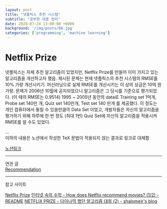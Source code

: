 ```yaml
---
layout: post
title: "넷플릭스 추천 시스템"
subtitle: "공부한 내용 정리"
date: 2020-07-24 13:00:00 +0900
background: '/img/posts/06.jpg'
categories: ['programming', 'machine learning']
---
```


# Netflix Prize

넷플릭스는 자체 추천 알고리즘이 있었지만, Netflix Prize를 만들어 이미 가지고 있는 알고리즘을 개선하고자 했음. 제시된 문제는 현재 넷플릭스의 추천 시스템의 RMSE를 10% 가량 개선시키기. 머신러닝으로 실제 RMSE를 개선시키는 이 상의 상금은 10억 원 가량. 문제가 2006년 10월에 공지되었으니 알고리즘은 그 당시를 기준으로 평가되었다. (이 때의 RMSE는 0.9514) 1995 ~ 2005년 동안의 data로 Training set 1억개, Probe set 140만 개, Quiz set 140만개, Test set 140 만개 를 제공했다. 이 정도는 개인 컴퓨터에서 돌릴 수 있을만큼의 Data Set 이었고, 개발자들은 자신의 알고리즘을 평가하기 위해 하루에 한 번 정도 (최대 1번) Quiz Set에 자신의 알고리즘을 적용시켜 RMSE를 알 수도 있었다.

...     
이하의 내용은 노션에서 작성한 TeX 문법이 적용되지 않는 결과로 링크로 대체함

[노션링크](https://www.notion.so/Netflix-d75d16bef3cb443dba4fe31379464cbc)

---
연관 글     
[Recommendation](/2020-07-24-Recommendation.md)

---

참고 사이트

[Netflix Prize](https://en.wikipedia.org/wiki/Netflix_Prize)
[인터넷 속의 수학 - How does Netflix recommend movies? (1/2) - README](http://sanghyukchun.github.io/30/)
[NETFLIX PRIZE - 다이나믹 했던 알고리즘 대회 (2) - shalomeir's blog](http://www.shalomeir.com/2014/11/netflix-prize-2/)
